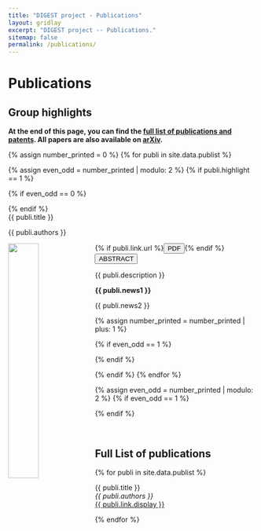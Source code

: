 ```yaml
---
title: "DIGEST project - Publications"
layout: gridlay
excerpt: "DIGEST project -- Publications."
sitemap: false
permalink: /publications/
---
```


# Publications

## Group highlights

**At the end of this page, you can find the [full list of publications and patents](#full-list-of-publications). All papers are also available on [arXiv](https://arxiv.org/search/?query=Howey+David&searchtype=author&abstracts=show&order=-announced_date_first&size=50).**

{% assign number_printed = 0 %}
{% for publi in site.data.publist %}

{% assign even_odd = number_printed | modulo: 2 %}
{% if publi.highlight == 1 %}

{% if even_odd == 0 %}
<div class="row">
{% endif %}

<div class="col-sm-6 clearfix">
 <div class="well">
  <pubtit>{{ publi.title }}</pubtit>
  <p>{{ publi.authors }}</p>
  <img src="{{ site.url }}{{ site.baseurl }}/images/pubpic/{{ publi.image }}" class="img-responsive" width="35%" style="float: left" />
{% if publi.link.url %}<a href="{{ publi.link.url }}" target="_blank"><button class="btn-pdf">PDF</button></a>{% endif %}
<button class="btn-abstract" onclick="toggleAbstract('abstract{{ forloop.index }}')">ABSTRACT</button>
<div id="abstract{{ forloop.index }}" class="abstract-content" style="display:inherit;">
  <p>{{ publi.description }}</p>
</div>
  <p class="text-danger"><strong>{{ publi.news1 }}</strong></p>
  <p>{{ publi.news2 }}</p>
 </div>
</div>

{% assign number_printed = number_printed | plus: 1 %}

{% if even_odd == 1 %}
</div>
{% endif %}

{% endif %}
{% endfor %}

{% assign even_odd = number_printed | modulo: 2 %}
{% if even_odd == 1 %}
</div>
{% endif %}

<p> &nbsp; </p>

## Full List of publications

{% for publi in site.data.publist %}

  {{ publi.title }} <br />
  <em>{{ publi.authors }}</em><br /><a href="{{ publi.link.url }}">{{ publi.link.display }}</a>

{% endfor %}
